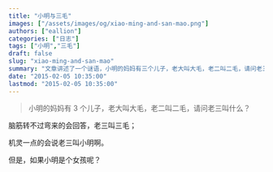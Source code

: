 ```yaml
---
title: "小明与三毛"
images: ["/assets/images/og/xiao-ming-and-san-mao.png"]
authors: ["eallion"]
categories: ["日志"]
tags: ["小明","三毛"]
draft: false
slug: "xiao-ming-and-san-mao"
summary: "文章讲述了一个谜语，小明的妈妈有三个儿子，老大叫大毛，老二叫二毛，请问老三叫什么。答案是小明。"
date: "2015-02-05 10:35:00"
lastmod: "2015-02-05 10:35:00"
---
```


> 小明的妈妈有 3 个儿子，老大叫大毛，老二叫二毛，请问老三叫什么？

脑筋转不过弯来的会回答，老三叫三毛；

机灵一点的会说老三叫小明啊。

但是，如果小明是个女孩呢？
